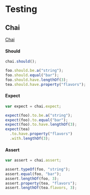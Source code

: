 # Testing

## Chai

[Chai](https://www.chaijs.com/)

#### Should

```javascript
chai.should();

foo.should.be.a("string");
foo.should.equal("bar");
foo.should.have.lengthOf(3);
tea.should.have.property("flavors");
```

#### Expect

```javascript
var expect = chai.expect;

expect(foo).to.be.a("string");
expect(foo).to.equal("bar");
expect(foo).to.have.lengthOf(3);
expect(tea)
  .to.have.property("flavors")
  .with.lengthOf(3);
```

#### Assert

```javascript
var assert = chai.assert;

assert.typeOf(foo, "string");
assert.equal(foo, "bar");
assert.lengthOf(foo, 3);
assert.property(tea, "flavors");
assert.lengthOf(tea.flavors, 3);
```
